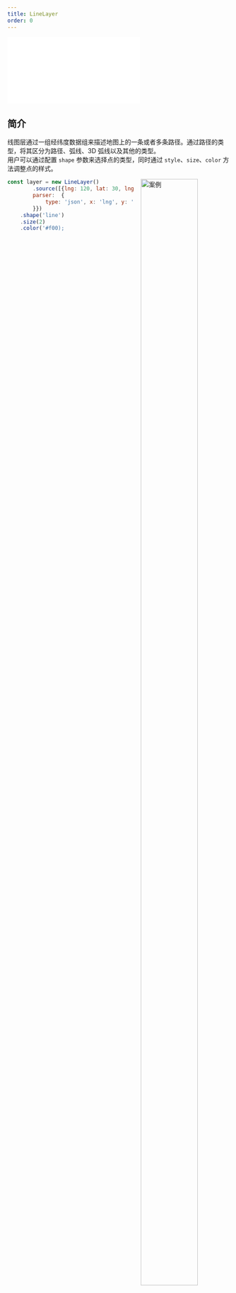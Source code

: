 ```yaml
---
title: LineLayer
order: 0
---
```


<embed src="@/docs/common/style.md"></embed>

## 简介

线图层通过一组经纬度数据组来描述地图上的一条或者多条路径。通过路径的类型，将其区分为路径、弧线、3D 弧线以及其他的类型。  
用户可以通过配置 `shape` 参数来选择点的类型，同时通过 `style`、`size`、`color` 方法调整点的样式。

<div>
  <div style="width:40%;float:right; margin-left: 16px;">
    <img  width="80%" alt="案例" src='https://gw.alipayobjects.com/mdn/rms_816329/afts/img/A*MxnRTrzcawcAAAAAAAAAAAAAARQnAQ'>
  </div>
</div>

```js
const layer = new LineLayer()
        .source([{lng: 120, lat: 30, lng1: 125,lat1: 30 }], {
        parser:  {
            type: 'json', x: 'lng', y: 'lat', x1: 'lng1', y1: 'lat1'
        }})
    .shape('line')
    .size(2)
    .color('#f00);

```
